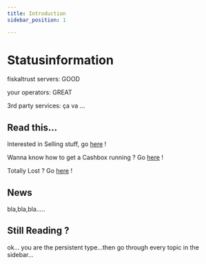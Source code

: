```yaml
---
title: Introduction
sidebar_position: 1

---
```


# Statusinformation

fiskaltrust servers: GOOD

your operators: GREAT

3rd party services: ça va ...

## Read this...

Interested in Selling stuff, go [here](https://getyarn.io/yarn-clip/f7b4c569-6d15-44f8-91cf-238e8d042653) !

Wanna know how to get a Cashbox running ? Go [here](https://getyarn.io/yarn-clip/f7b4c569-6d15-44f8-91cf-238e8d042653) !

Totally Lost ? Go [here](https://getyarn.io/yarn-clip/f7b4c569-6d15-44f8-91cf-238e8d042653) !

## News

bla,bla,bla.....

## Still Reading ? 

ok... you are the persistent type...then go through every topic in the sidebar...
